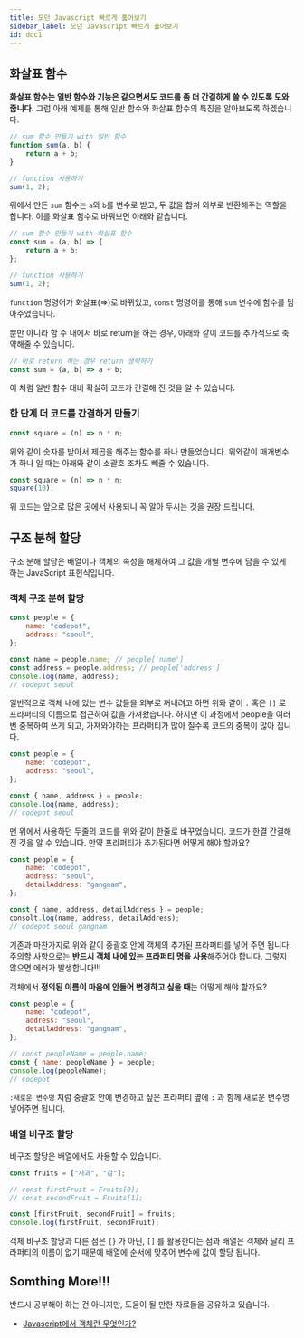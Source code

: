 ```yaml
---
title: 모던 Javascript 빠르게 훓어보기
sidebar_label: 모던 Javascript 빠르게 훓어보기
id: doc1
---
```


## 화살표 함수

**화살표 함수는 일반 함수와 기능은 같으면서도 코드를 좀 더 간결하게 쓸 수 있도록 도와 줍니다.** 그럼 아래 예제를 통해 일반 함수와 화살표 함수의 특징을 알아보도록 하겠습니다.

```jsx
// sum 함수 만들기 with 일반 함수
function sum(a, b) {
	return a + b;
}

// function 사용하기
sum(1, 2);
```

위에서 만든 `sum` 함수는 `a`와 `b`를 변수로 받고, 두 값을 합쳐 외부로 반환해주는 역할을 합니다. 이를 화살표 함수로 바꿔보면 아래와 같습니다.

```jsx
// sum 함수 만들기 with 화살표 함수
const sum = (a, b) => {
	return a + b;
};

// function 사용하기
sum(1, 2);
```

`function` 명령어가 화살표(⇒)로 바뀌었고, `const` 명령어를 통해 `sum` 변수에 함수를 담아주었습니다.

뿐만 아니라 함 수 내에서 바로 return을 하는 경우, 아래와 같이 코드를 추가적으로 축약해줄 수 있습니다.

```jsx
// 바로 return 하는 경우 return 생략하기
const sum = (a, b) => a + b;
```

이 처럼 일반 함수 대비 확실히 코드가 간결해 진 것을 알 수 있습니다.

### 한 단계 더 코드를 간결하게 만들기

```jsx
const square = (n) => n * n;
```

위와 같이 숫자를 받아서 제곱을 해주는 함수를 하나 만들었습니다. 위와같이 매개변수가 하나 일 때는 아래와 같이 소괄호 조차도 빼줄 수 있습니다.

```jsx
const square = (n) => n * n;
square(10);
```

위 코드는 앞으로 많은 곳에서 사용되니 꼭 알아 두시는 것을 권장 드립니다.

## 구조 분해 할당

구조 분해 할당은 배열이나 객체의 속성을 해체하여 그 값을 개별 변수에 담을 수 있게 하는 JavaScript 표현식입니다.

### 객체 구조 분해 할당

```jsx
const people = {
	name: "codepot",
	address: "seoul",
};

const name = people.name; // people['name']
const address = people.address; // people['address']
console.log(name, address);
// codepot seoul
```

일반적으로 객체 내에 있는 변수 값들을 외부로 꺼내려고 하면 위와 같이 `.` 혹은 `[]` 로 프라퍼티의 이름으로 접근하여 값을 가져왔습니다. 하지만 이 과정에서 people을 여러번 중복하여 쓰게 되고, 가져와야하는 프라퍼티가 많아 질수록 코드의 중복이 많아 집니다.

```jsx
const people = {
	name: "codepot",
	address: "seoul",
};

const { name, address } = people;
console.log(name, address);
// codepot seoul
```

맨 위에서 사용하던 두줄의 코드를 위와 같이 한줄로 바꾸었습니다. 코드가 한결 간결해 진 것을 알 수 있습니다. 만약 프라퍼티가 추가된다면 어떻게 해야 할까요?

```jsx
const people = {
	name: "codepot",
	address: "seoul",
	detailAddress: "gangnam",
};

const { name, address, detailAddress } = people;
consolt.log(name, address, detailAddress);
// codepot seoul gangnam
```

기존과 마찬가지로 위와 같이 중괄호 안에 객체의 추가된 프라퍼티를 넣어 주면 됩니다. 주의할 사항으로는 **반드시 객체 내에 있는 프라퍼티 명을 사용**해주어야 합니다. 그렇지 않으면 에러가 발생합니다!!!

객체에서 **정의된 이름이 마음에 안들어 변경하고 싶을 때**는 어떻게 해야 할까요?

```jsx
const people = {
	name: "codepot",
	address: "seoul",
	detailAddress: "gangnam",
};

// const peopleName = people.name;
const { name: peopleName } = people;
console.log(peopleName);
// codepot
```

`:새로운 변수명` 처럼 중괄호 안에 변경하고 싶은 프라퍼티 옆에 `:` 과 함께 새로운 변수명 넣어주면 됩니다.

### 배열 비구조 할당

비구조 할당은 배열에서도 사용할 수 있습니다.

```jsx
const fruits = ["사과", "감"];

// const firstFruit = Fruits[0];
// const secondFruit = Fruits[1];

const [firstFruit, secondFruit] = fruits;
console.log(firstFruit, secondFruit);
```

객체 비구조 할당과 다른 점은 `{}` 가 아닌, `[]` 를 활용한다는 점과 배열은 객체와 달리 프라퍼티의 이름이 없기 때문에 배열에 순서에 맞추어 변수에 값이 할당 됩니다.

## Somthing More!!!

반드시 공부해야 하는 건 아니지만, 도움이 될 만한 자료들을 공유하고 있습니다.

- [Javascript에서 객체란 무엇인가?](https://developer.mozilla.org/ko/docs/Learn/JavaScript/Objects/Basics)
